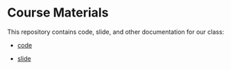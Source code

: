 # Course Materials
This repository contains code, slide, and other documentation for our class:

- [code](./Code/)

- [slide](./Slide/)
